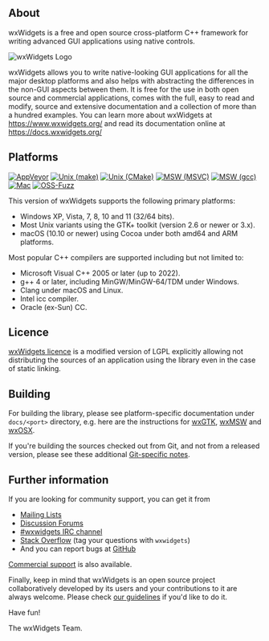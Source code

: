 About
-----

wxWidgets is a free and open source cross-platform C++ framework
for writing advanced GUI applications using native controls.

![wxWidgets Logo](https://www.wxwidgets.org/assets/img/header-logo.png)

wxWidgets allows you to write native-looking GUI applications for
all the major desktop platforms and also helps with abstracting
the differences in the non-GUI aspects between them. It is free
for the use in both open source and commercial applications, comes
with the full, easy to read and modify, source and extensive
documentation and a collection of more than a hundred examples.
You can learn more about wxWidgets at https://www.wxwidgets.org/
and read its documentation online at https://docs.wxwidgets.org/


Platforms
---------

[![AppVeyor](https://img.shields.io/appveyor/build/wxWidgets/wxWidgets/master?label=AppVeyor&logo=appveyor)](https://ci.appveyor.com/project/wxWidgets/wxwidgets)
[![Unix (make)](https://github.com/wxWidgets/wxWidgets/actions/workflows/ci.yml/badge.svg)](https://github.com/wxWidgets/wxWidgets/actions/workflows/ci.yml)
[![Unix (CMake)](https://github.com/wxWidgets/wxWidgets/actions/workflows/ci_cmake.yml/badge.svg)](https://github.com/wxWidgets/wxWidgets/actions/workflows/ci_cmake.yml)
[![MSW (MSVC)](https://github.com/wxWidgets/wxWidgets/actions/workflows/ci_msw.yml/badge.svg)](https://github.com/wxWidgets/wxWidgets/actions/workflows/ci_msw.yml)
[![MSW (gcc)](https://github.com/wxWidgets/wxWidgets/actions/workflows/ci_msw_cross.yml/badge.svg)](https://github.com/wxWidgets/wxWidgets/actions/workflows/ci_msw_cross.yml)
[![Mac](https://github.com/wxWidgets/wxWidgets/actions/workflows/ci_mac.yml/badge.svg)](https://github.com/wxWidgets/wxWidgets/actions/workflows/ci_mac.yml)
[![OSS-Fuzz](https://oss-fuzz-build-logs.storage.googleapis.com/badges/wxwidgets.svg)](https://bugs.chromium.org/p/oss-fuzz/issues/list?sort=-opened&can=1&q=proj:wxwidgets)

This version of wxWidgets supports the following primary platforms:

- Windows XP, Vista, 7, 8, 10 and 11 (32/64 bits).
- Most Unix variants using the GTK+ toolkit (version 2.6 or newer or 3.x).
- macOS (10.10 or newer) using Cocoa under both amd64 and ARM platforms.

Most popular C++ compilers are supported including but not limited to:

- Microsoft Visual C++ 2005 or later (up to 2022).
- g++ 4 or later, including MinGW/MinGW-64/TDM under Windows.
- Clang under macOS and Linux.
- Intel icc compiler.
- Oracle (ex-Sun) CC.


Licence
-------

[wxWidgets licence](https://github.com/wxWidgets/wxWidgets/blob/master/docs/licence.txt)
is a modified version of LGPL explicitly allowing not distributing the sources
of an application using the library even in the case of static linking.


Building
--------

For building the library, please see platform-specific documentation under
`docs/<port>` directory, e.g. here are the instructions for
[wxGTK](docs/gtk/install.md), [wxMSW](docs/msw/install.md) and
[wxOSX](docs/osx/install.md).

If you're building the sources checked out from Git, and not from a released
version, please see these additional [Git-specific notes](README-GIT.md).


Further information
-------------------

If you are looking for community support, you can get it from

- [Mailing Lists](https://www.wxwidgets.org/support/mailing-lists/)
- [Discussion Forums](https://forums.wxwidgets.org/)
- [#wxwidgets IRC channel](https://www.wxwidgets.org/support/irc/)
- [Stack Overflow](https://stackoverflow.com/questions/tagged/wxwidgets)
  (tag your questions with `wxwidgets`)
- And you can report bugs at [GitHub](https://github.com/wxWidgets/wxWidgets/issues/new/choose)

[Commercial support](https://www.wxwidgets.org/support/commercial/) is also
available.

Finally, keep in mind that wxWidgets is an open source project collaboratively
developed by its users and your contributions to it are always welcome. Please
check [our guidelines](.github/CONTRIBUTING.md) if you'd like to do it.


Have fun!

The wxWidgets Team.
